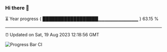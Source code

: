 ### Hi there 👋

⏳ Year progress { ██████████████████▁▁▁▁▁▁▁▁▁▁▁▁ } 63.15 %

---

⏰ Updated on Sat, 19 Aug 2023 12:18:56 GMT

![Progress Bar CI](https://github.com/liununu/liununu/workflows/Progress%20Bar%20CI/badge.svg)

